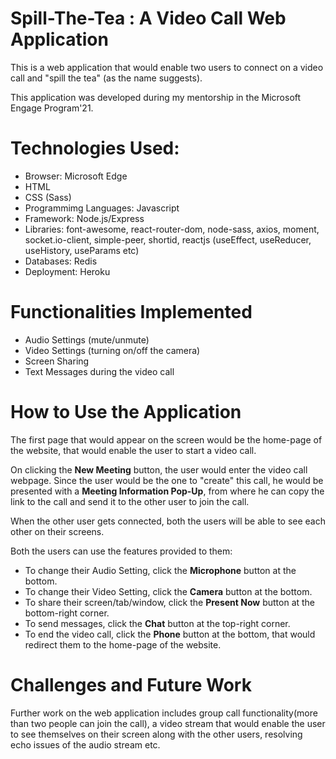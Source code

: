 # Spill-The-Tea : A Video Call Web Application 
This is a web application that would enable two users to connect on a video call and "spill the tea" (as the name suggests).

This application was developed during my mentorship in the Microsoft Engage Program'21.

# Technologies Used:
 - Browser: Microsoft Edge
 - HTML
 - CSS (Sass)
 - Programmimg Languages: Javascript
 - Framework: Node.js/Express
 - Libraries: font-awesome, react-router-dom, node-sass, axios, moment, socket.io-client, simple-peer, shortid, reactjs (useEffect, useReducer, useHistory, useParams etc)
 - Databases: Redis 
 - Deployment: Heroku
 
 # Functionalities Implemented
 - Audio Settings (mute/unmute)
 - Video Settings (turning on/off the camera)
 - Screen Sharing
 - Text Messages during the video call
 
 # How to Use the Application
 The first page that would appear on the screen would be the home-page of the website, that would enable the user to start a video call.
 
 On clicking the **New Meeting** button, the user would enter the video call webpage. Since the user would be the one to "create" this call, he would be presented with a **Meeting Information Pop-Up**, from where he can copy the link to the call and send it to the other user to join the call.
 
 When the other user gets connected, both the users will be able to see each other on their screens.
 
 Both the users can use the features provided to them:
 - To change their Audio Setting, click the **Microphone** button at the bottom.
 - To change their Video Setting, click the **Camera** button at the bottom.
 - To share their screen/tab/window, click the **Present Now** button at the bottom-right corner.
 - To send messages, click the **Chat** button at the top-right corner.
 - To end the video call, click the **Phone** button at the bottom, that would redirect them to the home-page of the website.
 
 # Challenges and Future Work
 Further work on the web application includes group call functionality(more than two people can join the call), a video stream that would enable the user to see themselves on their screen along with the other users, resolving echo issues of the audio stream etc.
 
